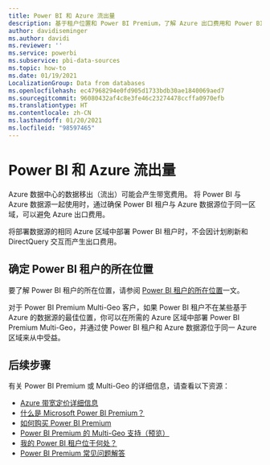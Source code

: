 ```yaml
---
title: Power BI 和 Azure 流出量
description: 基于租户位置和 Power BI Premium，了解 Azure 出口费用和 Power BI
author: davidiseminger
ms.author: davidi
ms.reviewer: ''
ms.service: powerbi
ms.subservice: pbi-data-sources
ms.topic: how-to
ms.date: 01/19/2021
LocalizationGroup: Data from databases
ms.openlocfilehash: ec47968294e0fd905d1733bdb30ae1840069aed7
ms.sourcegitcommit: 96080432af4c8e3fe46c23274478ccffa0970efb
ms.translationtype: HT
ms.contentlocale: zh-CN
ms.lasthandoff: 01/20/2021
ms.locfileid: "98597465"
---
```

# <a name="power-bi-and-azure-egress"></a>Power BI 和 Azure 流出量

Azure 数据中心的数据移出（流出）可能会产生带宽费用。 将 Power BI 与 Azure 数据源一起使用时，通过确保 Power BI 租户与 Azure 数据源位于同一区域，可以避免 Azure 出口费用。

将部署数据源的相同 Azure 区域中部署 Power BI 租户时，不会因计划刷新和 DirectQuery 交互而产生出口费用。 

## <a name="determining-where-your-power-bi-tenant-is-located"></a>确定 Power BI 租户的所在位置

要了解 Power BI 租户的所在位置，请参阅 [Power BI 租户的所在位置](../admin/service-admin-where-is-my-tenant-located.md)一文。

对于 Power BI Premium Multi-Geo 客户，如果 Power BI 租户不在某些基于 Azure 的数据源的最佳位置，你可以在所需的 Azure 区域中部署 Power BI Premium Multi-Geo，并通过使 Power BI 租户和 Azure 数据源位于同一 Azure 区域来从中受益。

## <a name="next-steps"></a>后续步骤

有关 Power BI Premium 或 Multi-Geo 的详细信息，请查看以下资源：

* [Azure 带宽定价详细信息](https://azure.microsoft.com/pricing/details/bandwidth/)
* [什么是 Microsoft Power BI Premium？](../admin/service-premium-what-is.md)
* [如何购买 Power BI Premium](../admin/service-admin-premium-purchase.md)
* [Power BI Premium 的 Multi-Geo 支持（预览）](../admin/service-admin-premium-multi-geo.md)
* [我的 Power BI 租户位于何处？](../admin/service-admin-where-is-my-tenant-located.md)
* [Power BI Premium 常见问题解答](../admin/service-premium-faq.md)
